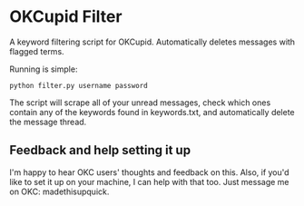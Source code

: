 OKCupid Filter
==============

A keyword filtering script for OKCupid. Automatically deletes messages with flagged terms.

Running is simple:

    python filter.py username password

The script will scrape all of your unread messages, check which ones contain any of the keywords found in keywords.txt, and automatically delete the message thread.

Feedback and help setting it up
-------------------------------

I'm happy to hear OKC users' thoughts and feedback on this. Also, if you'd like to set it up on your machine, I can help with that too. Just message me on OKC: madethisupquick.